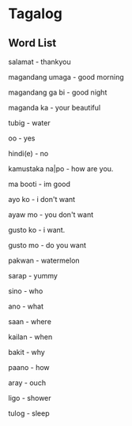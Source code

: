 Tagalog
=======

Word List
---------
salamat - thankyou

magandang umaga - good morning

magandang ga bi - good night

maganda ka - your beautiful

tubig - water

oo - yes

hindi(e) - no

kamustaka na|po - how are you.

ma booti - im good

ayo ko - i don't want

ayaw mo - you don't want

gusto ko - i want.

gusto mo - do you want

pakwan - watermelon

sarap - yummy

sino - who

ano - what

saan - where

kailan - when

bakit - why

paano - how

aray - ouch

ligo - shower

tulog - sleep
